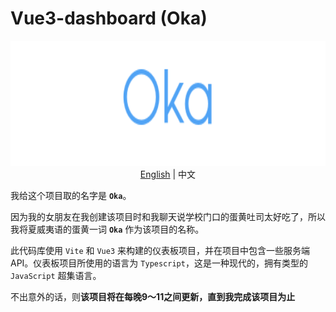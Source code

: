 # Vue3-dashboard (Oka)

<center>
  <img src="https://github.com/wingsico/vue3-dashboard/blob/main/docs/assets/oka-logo.png?raw=true" alt="oka" height="200" />

  <center><a href="https://github.com/wingsico/vue3-dashboard/tree/main/README.md" alt="English">English</a> | 中文</center>
</center>

我给这个项目取的名字是 **`Oka`**。

因为我的女朋友在我创建该项目时和我聊天说学校门口的蛋黄吐司太好吃了，所以我将夏威夷语的蛋黄一词 **`Oka`** 作为该项目的名称。

此代码库使用 `Vite` 和 `Vue3` 来构建的仪表板项目，并在项目中包含一些服务端 API。仪表板项目所使用的语言为 `Typescript`，这是一种现代的，拥有类型的 `JavaScript` 超集语言。

不出意外的话，则**该项目将在每晚9〜11之间更新，直到我完成该项目为止**